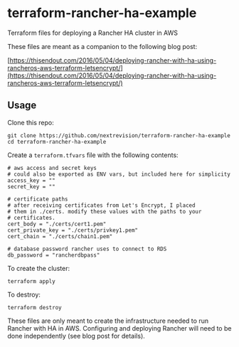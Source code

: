 # terraform-rancher-ha-example
Terraform files for deploying a Rancher HA cluster in AWS

These files are meant as a companion to the following blog post:

[https://thisendout.com/2016/05/04/deploying-rancher-with-ha-using-rancheros-aws-terraform-letsencrypt/](https://thisendout.com/2016/05/04/deploying-rancher-with-ha-using-rancheros-aws-terraform-letsencrypt/)

## Usage

Clone this repo:

```
git clone https://github.com/nextrevision/terraform-rancher-ha-example
cd terraform-rancher-ha-example
```

Create a `terraform.tfvars` file with the following contents:

```
# aws access and secret keys
# could also be exported as ENV vars, but included here for simplicity
access_key = ""
secret_key = ""

# certificate paths
# after receiving certificates from Let's Encrypt, I placed
# them in ./certs. modify these values with the paths to your
# certificates.
cert_body = "./certs/cert1.pem"
cert_private_key = "./certs/privkey1.pem"
cert_chain = "./certs/chain1.pem"

# database password rancher uses to connect to RDS
db_password = "rancherdbpass"
```

To create the cluster:

```
terraform apply
```

To destroy:

```
terraform destroy
```

These files are only meant to create the infrastructure needed to run Rancher with HA in AWS. Configuring and deploying Rancher will need to be done independently (see blog post for details).
